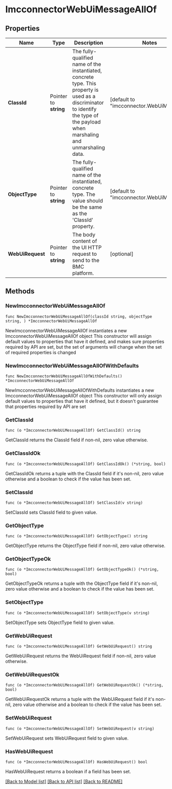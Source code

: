 # ImcconnectorWebUiMessageAllOf

## Properties

Name | Type | Description | Notes
------------ | ------------- | ------------- | -------------
**ClassId** | Pointer to **string** | The fully-qualified name of the instantiated, concrete type. This property is used as a discriminator to identify the type of the payload when marshaling and unmarshaling data. | [default to "imcconnector.WebUiMessage"]
**ObjectType** | Pointer to **string** | The fully-qualified name of the instantiated, concrete type. The value should be the same as the &#39;ClassId&#39; property. | [default to "imcconnector.WebUiMessage"]
**WebUiRequest** | Pointer to **string** | The body content of the UI HTTP request to send to the BMC platform. | [optional] 

## Methods

### NewImcconnectorWebUiMessageAllOf

`func NewImcconnectorWebUiMessageAllOf(classId string, objectType string, ) *ImcconnectorWebUiMessageAllOf`

NewImcconnectorWebUiMessageAllOf instantiates a new ImcconnectorWebUiMessageAllOf object
This constructor will assign default values to properties that have it defined,
and makes sure properties required by API are set, but the set of arguments
will change when the set of required properties is changed

### NewImcconnectorWebUiMessageAllOfWithDefaults

`func NewImcconnectorWebUiMessageAllOfWithDefaults() *ImcconnectorWebUiMessageAllOf`

NewImcconnectorWebUiMessageAllOfWithDefaults instantiates a new ImcconnectorWebUiMessageAllOf object
This constructor will only assign default values to properties that have it defined,
but it doesn't guarantee that properties required by API are set

### GetClassId

`func (o *ImcconnectorWebUiMessageAllOf) GetClassId() string`

GetClassId returns the ClassId field if non-nil, zero value otherwise.

### GetClassIdOk

`func (o *ImcconnectorWebUiMessageAllOf) GetClassIdOk() (*string, bool)`

GetClassIdOk returns a tuple with the ClassId field if it's non-nil, zero value otherwise
and a boolean to check if the value has been set.

### SetClassId

`func (o *ImcconnectorWebUiMessageAllOf) SetClassId(v string)`

SetClassId sets ClassId field to given value.


### GetObjectType

`func (o *ImcconnectorWebUiMessageAllOf) GetObjectType() string`

GetObjectType returns the ObjectType field if non-nil, zero value otherwise.

### GetObjectTypeOk

`func (o *ImcconnectorWebUiMessageAllOf) GetObjectTypeOk() (*string, bool)`

GetObjectTypeOk returns a tuple with the ObjectType field if it's non-nil, zero value otherwise
and a boolean to check if the value has been set.

### SetObjectType

`func (o *ImcconnectorWebUiMessageAllOf) SetObjectType(v string)`

SetObjectType sets ObjectType field to given value.


### GetWebUiRequest

`func (o *ImcconnectorWebUiMessageAllOf) GetWebUiRequest() string`

GetWebUiRequest returns the WebUiRequest field if non-nil, zero value otherwise.

### GetWebUiRequestOk

`func (o *ImcconnectorWebUiMessageAllOf) GetWebUiRequestOk() (*string, bool)`

GetWebUiRequestOk returns a tuple with the WebUiRequest field if it's non-nil, zero value otherwise
and a boolean to check if the value has been set.

### SetWebUiRequest

`func (o *ImcconnectorWebUiMessageAllOf) SetWebUiRequest(v string)`

SetWebUiRequest sets WebUiRequest field to given value.

### HasWebUiRequest

`func (o *ImcconnectorWebUiMessageAllOf) HasWebUiRequest() bool`

HasWebUiRequest returns a boolean if a field has been set.


[[Back to Model list]](../README.md#documentation-for-models) [[Back to API list]](../README.md#documentation-for-api-endpoints) [[Back to README]](../README.md)


